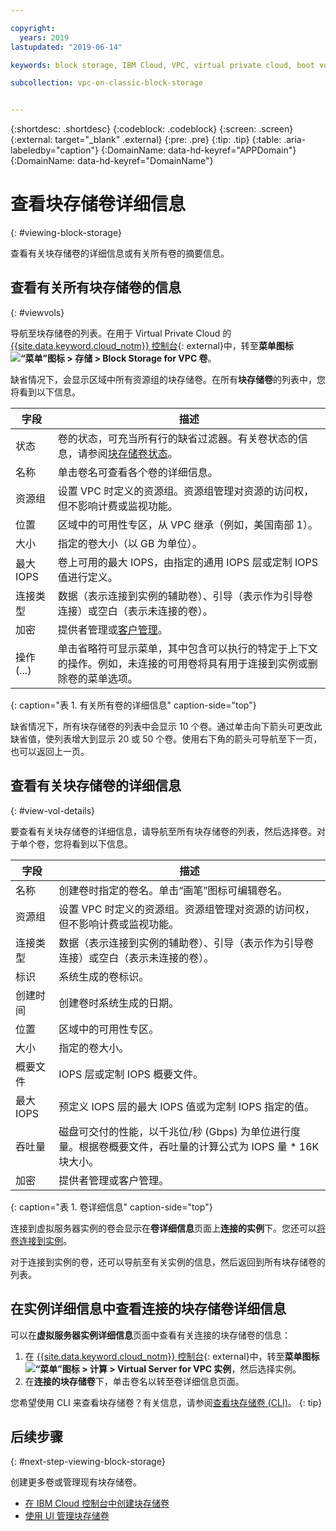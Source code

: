 ```yaml
---

copyright:
  years: 2019
lastupdated: "2019-06-14"

keywords: block storage, IBM Cloud, VPC, virtual private cloud, boot volume, data volume, volume, data storage, virtual server instance, instance

subcollection: vpc-on-classic-block-storage


---
```


{:shortdesc: .shortdesc}
{:codeblock: .codeblock}
{:screen: .screen}
{:external: target="_blank" .external}
{:pre: .pre}
{:tip: .tip}
{:table: .aria-labeledby="caption"}
{:DomainName: data-hd-keyref="APPDomain"}
{:DomainName: data-hd-keyref="DomainName"}

# 查看块存储卷详细信息
{: #viewing-block-storage}

查看有关块存储卷的详细信息或有关所有卷的摘要信息。

## 查看有关所有块存储卷的信息
{: #viewvols}

导航至块存储卷的列表。在用于 Virtual Private Cloud 的 [{{site.data.keyword.cloud_notm}} 控制台](https://{DomainName}/vpc){: external}中，转至**菜单图标 ![“菜单”图标](../../icons/icon_hamburger.svg) > 存储 > Block Storage for VPC 卷**。

缺省情况下，会显示区域中所有资源组的块存储卷。在所有**块存储卷**的列表中，您将看到以下信息。

|字段|描述|
|-------|-------------|
|状态|卷的状态，可充当所有行的缺省过滤器。有关卷状态的信息，请参阅[块存储卷状态](/docs/vpc-on-classic-block-storage?topic=vpc-on-classic-block-storage-managing-block-storage#status)。|
|名称|单击卷名可查看各个卷的详细信息。|
|资源组|设置 VPC 时定义的资源组。资源组管理对资源的访问权，但不影响计费或监视功能。|
|位置|区域中的可用性专区，从 VPC 继承（例如，美国南部 1）。|
|大小|指定的卷大小（以 GB 为单位）。|
|最大 IOPS|卷上可用的最大 IOPS，由指定的通用 IOPS 层或定制 IOPS 值进行定义。|
|连接类型|数据（表示连接到实例的辅助卷）、引导（表示作为引导卷连接）或空白（表示未连接的卷）。|
|加密|提供者管理或[客户管理](/docs/vpc-on-classic-block-storage?topic=vpc-on-classic-block-storage-block-storage-encryption)。|
|操作 (...)|单击省略符可显示菜单，其中包含可以执行的特定于上下文的操作。例如，未连接的可用卷将具有用于连接到实例或删除卷的菜单选项。|
{: caption="表 1. 有关所有卷的详细信息" caption-side="top"}

缺省情况下，所有块存储卷的列表中会显示 10 个卷。通过单击向下箭头可更改此缺省值，使列表增大到显示 20 或 50 个卷。使用右下角的箭头可导航至下一页，也可以返回上一页。

## 查看有关块存储卷的详细信息
{: #view-vol-details}

要查看有关块存储卷的详细信息，请导航至所有块存储卷的列表，然后选择卷。对于单个卷，您将看到以下信息。

|字段|描述|
|-------|-------------|
|名称|创建卷时指定的卷名。单击“画笔”图标可编辑卷名。|
|资源组|设置 VPC 时定义的资源组。资源组管理对资源的访问权，但不影响计费或监视功能。|
|连接类型|数据（表示连接到实例的辅助卷）、引导（表示作为引导卷连接）或空白（表示未连接的卷）。|
|标识|系统生成的卷标识。|
|创建时间|创建卷时系统生成的日期。|
|位置|区域中的可用性专区。|
|大小|指定的卷大小。|
|概要文件|IOPS 层或定制 IOPS 概要文件。|
|最大 IOPS|预定义 IOPS 层的最大 IOPS 值或为定制 IOPS 指定的值。|
|吞吐量|磁盘可交付的性能，以千兆位/秒 (Gbps) 为单位进行度量。根据卷概要文件，吞吐量的计算公式为 IOPS 量 * 16K 块大小。|
|加密|提供者管理或客户管理。|
{: caption="表 1. 卷详细信息" caption-side="top"}

连接到虚拟服务器实例的卷会显示在**卷详细信息**页面上**连接的实例**下。您还可以[将卷连接到实例](/docs/vpc-on-classic-block-storage?topic=vpc-on-classic-block-storage-attaching-block-storage)。

对于连接到实例的卷，还可以导航至有关实例的信息，然后返回到所有块存储卷的列表。

## 在实例详细信息中查看连接的块存储卷详细信息

可以在**虚拟服务器实例详细信息**页面中查看有关连接的块存储卷的信息：

1. 在 [{{site.data.keyword.cloud_notm}} 控制台](https://{DomainName}/vpc){: external}中，转至**菜单图标 ![“菜单”图标](../../icons/icon_hamburger.svg) > 计算 > Virtual Server for VPC 实例**，然后选择实例。
1. 在**连接的块存储卷**下，单击卷名以转至卷详细信息页面。

您希望使用 CLI 来查看块存储卷？有关信息，请参阅[查看块存储卷 (CLI)](/docs/vpc-on-classic-block-storage?topic=vpc-on-classic-block-storage-viewing-block-storage-cli)。
{: tip}

## 后续步骤
{: #next-step-viewing-block-storage}

创建更多卷或管理现有块存储卷。

* [在 IBM Cloud 控制台中创建块存储卷](/docs/vpc-on-classic-block-storage?topic=vpc-on-classic-block-storage-creating-block-storage)
* [使用 UI 管理块存储卷](/docs/vpc-on-classic-block-storage?topic=vpc-on-classic-block-storage-managing-block-storage)
